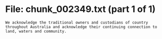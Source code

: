 ﻿# File: chunk_002349.txt (part 1 of 1)
```
We acknowledge the traditional owners and custodians of country throughout Australia and acknowledge their continuing connection to land, waters and community.
```

